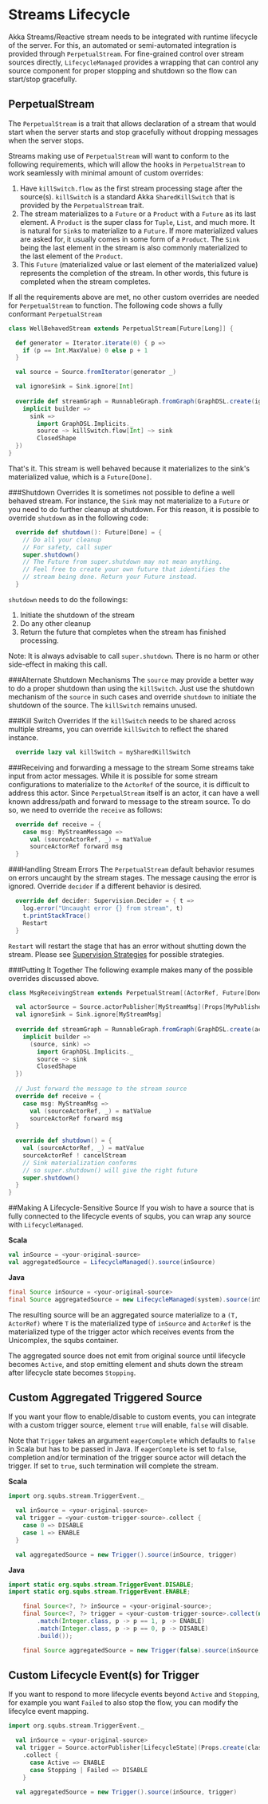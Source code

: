 # Streams Lifecycle
Akka Streams/Reactive stream needs to be integrated with runtime lifecycle of the server. For this, an automated or semi-automated integration is provided through `PerpetualStream`. For fine-grained control over stream sources directly, `LifecycleManaged` provides a wrapping that can control any source component for proper stopping and shutdown so the flow can start/stop gracefully.

## PerpetualStream
The `PerpetualStream` is a trait that allows declaration of a stream that would start when the server starts and stop gracefully without dropping messages when the server stops.

Streams making use of `PerpetualStream` will want to conform to the following requirements, which will allow the hooks in `PerpetualStream` to work seamlessly with minimal amount of custom overrides:

1. Have `killSwitch.flow` as the first stream processing stage after the source(s). `killSwitch` is a standard Akka `SharedKillSwitch` that is provided by the `PerpetualStream` trait.
2. The stream materializes to a `Future` or a `Product` with a `Future` as its last element. A `Product` is the super class for `Tuple`, `List`, and much more. It is natural for `Sink`s to materialize to a `Future`. If more materialized values are asked for, it usually comes in some form of a `Product`. The `Sink` being the last element in the stream is also commonly materialized to the last element of the `Product`.
3. This `Future` (materialized value or last element of the materialized value) represents the completion of the stream. In other words, this future is completed when the stream completes.

If all the requirements above are met, no other custom overrides are needed for `PerpetualStream` to function. The following code shows a fully conformant `PerpetualStream`

```scala
class WellBehavedStream extends PerpetualStream[Future[Long]] {

  def generator = Iterator.iterate(0) { p => 
    if (p == Int.MaxValue) 0 else p + 1 
  }

  val source = Source.fromIterator(generator _)

  val ignoreSink = Sink.ignore[Int]
  
  override def streamGraph = RunnableGraph.fromGraph(GraphDSL.create(ignoreSink) {
    implicit builder =>
      sink =>
        import GraphDSL.Implicits._
        source ~> killSwitch.flow[Int] ~> sink
        ClosedShape
  })
}
```

That's it. This stream is well behaved because it materializes to the sink's materialized value, which is a `Future[Done]`.

###Shutdown Overrides
It is sometimes not possible to define a well behaved stream. For instance, the `Sink` may not materialize to a `Future` or you need to do further cleanup at shutdown. For this reason, it is possible to override `shutdown` as in the following code:

```scala
  override def shutdown(): Future[Done] = {
    // Do all your cleanup
    // For safety, call super
    super.shutdown()
    // The Future from super.shutdown may not mean anything.
    // Feel free to create your own future that identifies the
    // stream being done. Return your Future instead.
  }
```

`shutdown` needs to do the followings:

1. Initiate the shutdown of the stream
2. Do any other cleanup
3. Return the future that completes when the stream has finished processing.

Note: It is always advisable to call `super.shutdown`. There is no harm or other side-effect in making this call.

###Alternate Shutdown Mechanisms
The `source` may provide a better way to do a proper shutdown than using the `killSwitch`. Just use the shutdown mechanism of the `source` in such cases and override `shutdown` to initiate the shutdown of the source. The `killSwitch` remains unused.

###Kill Switch Overrides
If the `killSwitch` needs to be shared across multiple streams, you can override `killSwitch` to reflect the shared instance.

```scala
  override lazy val killSwitch = mySharedKillSwitch
```

###Receiving and forwarding a message to the stream
Some streams take input from actor messages. While it is possible for some stream configurations to materialize to the `ActorRef` of the source, it is difficult to address this actor. Since `PerpetualStream` itself is an actor, it can have a well known address/path and forward to message to the stream source. To do so, we need to override the `receive` as follows:

```scala
  override def receive = {
    case msg: MyStreamMessage =>
      val (sourceActorRef, _) = matValue
      sourceActorRef forward msg
  }
```

###Handling Stream Errors
The `PerpetualStream` default behavior resumes on errors uncaught by the stream stages. The message causing the error is ignored. Override `decider` if a different behavior is desired.

```scala
  override def decider: Supervision.Decider = { t => 
    log.error("Uncaught error {} from stream", t)
    t.printStackTrace()
    Restart
  }
```

`Restart` will restart the stage that has an error without shutting down the stream. Please see [Supervision Strategies](http://doc.akka.io/docs/akka/2.4.3/scala/stream/stream-error.html#Supervision_Strategies) for possible strategies.

###Putting It Together
The following example makes many of the possible overrides discussed above.

```scala
class MsgReceivingStream extends PerpetualStream[(ActorRef, Future[Done])] {

  val actorSource = Source.actorPublisher[MyStreamMsg](Props[MyPublisher])
  val ignoreSink = Sink.ignore[MyStreamMsg]
  
  override def streamGraph = RunnableGraph.fromGraph(GraphDSL.create(actorSource, ignoreSink)((_, _)) {
    implicit builder =>
      (source, sink) =>
        import GraphDSL.Implicits._
        source ~> sink
        ClosedShape
  })
  
  // Just forward the message to the stream source
  override def receive = {
    case msg: MyStreamMsg =>
      val (sourceActorRef, _) = matValue
      sourceActorRef forward msg
  }
  
  override def shutdown() = {
    val (sourceActorRef, _) = matValue
    sourceActorRef ! cancelStream
    // Sink materialization conforms
    // so super.shutdown() will give the right future
    super.shutdown()
  }
}
```

##Making A Lifecycle-Sensitive Source
If you wish to have a source that is fully connected to the lifecycle events of squbs, you can wrap any source with `LifecycleManaged`.

**Scala**

```scala
val inSource = <your-original-source>
val aggregatedSource = LifecycleManaged().source(inSource)
```

**Java**

```java
final Source inSource = <your-original-source>
final Source aggregatedSource = new LifecycleManaged(system).source(inSource);
```

The resulting source will be an aggregated source materialize to a `(T, ActorRef)` where `T` is the materialized type of `inSource` and `ActorRef` is the materialized type of the trigger actor which receives events from the Unicomplex, the squbs container.

The aggregated source does not emit from original source until lifecycle becomes `Active`, and stop emitting element and shuts down the stream after lifecycle state becomes `Stopping`.

## Custom Aggregated Triggered Source
If you want your flow to enable/disable to custom events, you can integrate with a custom trigger source,
element `true` will enable, `false` will disable.

Note that `Trigger` takes an argument `eagerComplete` which defaults to `false` in Scala but has to be
passed in Java. If `eagerComplete` is set to `false`, completion and/or termination of the trigger source actor
will detach the trigger. If set to `true`, such termination will complete the stream.

**Scala**

```scala
import org.squbs.stream.TriggerEvent._

  val inSource = <your-original-source>
  val trigger = <your-custom-trigger-source>.collect {
    case 0 => DISABLE
    case 1 => ENABLE
  }

  val aggregatedSource = new Trigger().source(inSource, trigger)

```

**Java**

```java
import static org.squbs.stream.TriggerEvent.DISABLE;
import static org.squbs.stream.TriggerEvent.ENABLE;

    final Source<?, ?> inSource = <your-original-source>;
    final Source<?, ?> trigger = <your-custom-trigger-source>.collect(new PFBuilder<Integer, TriggerEvent>()
        .match(Integer.class, p -> p == 1, p -> ENABLE)
        .match(Integer.class, p -> p == 0, p -> DISABLE)
        .build());

    final Source aggregatedSource = new Trigger(false).source(inSource, trigger);

```

## Custom Lifecycle Event(s) for Trigger
If you want to respond to more lifecycle events beyond `Active` and `Stopping`, for example you want `Failed` to also stop the flow, you can modify the lifecylce event mapping.

```scala
import org.squbs.stream.TriggerEvent._

  val inSource = <your-original-source>
  val trigger = Source.actorPublisher[LifecycleState](Props.create(classOf[UnicomplexActorPublisher]))
    .collect {
      case Active => ENABLE
      case Stopping | Failed => DISABLE
    }

  val aggregatedSource = new Trigger().source(inSource, trigger)
```
